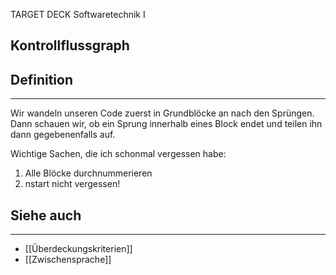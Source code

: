 
TARGET DECK
Softwaretechnik I

Kontrollflussgraph
--
## Definition
***
Wir wandeln unseren Code zuerst in Grundblöcke an nach den Sprüngen. Dann schauen wir, ob ein Sprung innerhalb eines Block endet und teilen ihn dann gegebenenfalls auf.

Wichtige Sachen, die ich schonmal vergessen habe:
1. Alle Blöcke durchnummerieren
2. nstart nicht vergessen!
## Siehe auch
***
* [[Überdeckungskriterien]]
* [[Zwischensprache]]